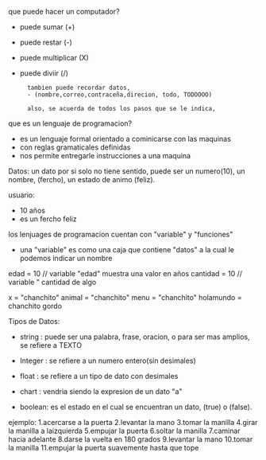 que puede hacer un computador?

- puede sumar (+)
- puede restar (-)
- puede multiplicar (X)
- puede diviir (/)

        tambien puede recordar datos,
        - (nombre,correo,contraceña,direcion, todo, TODOOOO)

        also, se acuerda de todos los pasos que se le indica,

que es un lenguaje de programacion?

- es un lenguaje formal orientado a cominicarse con las maquinas
- con reglas gramaticales definidas
- nos permite entregarle instrucciones a una maquina

Datos: un dato por si solo no tiene sentido, puede ser un numero(10), un nombre, (fercho), un estado de animo (feliz).

usuario:

- 10 años
- es un fercho feliz

los lenjuages de programacion cuentan con "variable" y "funciones"

- una "variable" es como una caja que contiene "datos" a la cual le podemos indicar un nombre

edad = 10 // variable "edad" muestra una valor en años
cantidad = 10 // variable " cantidad de algo

x = "chanchito"
animal = "chanchito"
menu = "chanchito"
holamundo = chanchito gordo

Tipos de Datos:

- string : puede ser una palabra, frase, oracion, o para ser mas amplios, se refiere a TEXTO

- Integer : se refiere a un numero entero(sin desimales)
- float : se refiere a un tipo de dato con desimales

- chart : vendria siendo la expresion de un dato "a"

- boolean: es el estado en el cual se encuentran un dato, (true) o (false).

ejemplo:
1.acercarse a la puerta
2.levantar la mano
3.tomar la manilla
4.girar la manilla a laizquierda
5.empujar la puerta
6.soltar la manilla
7.caminar hacia adelante
8.darse la vuelta en 180 grados
9.levantar la mano
10.tomar la manilla
11.empujar la puerta suavemente hasta que tope
